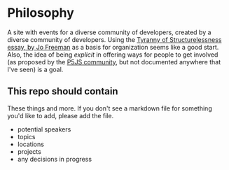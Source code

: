 # Philosophy
A site with events for a diverse community of developers, created by a diverse community of developers. Using the [Tyranny of Structurelessness essay, by Jo Freeman](https://www.jofreeman.com/joreen/tyranny.htm) as a basis for organization seems like a good start. Also, the idea of being *explicit* in offering ways for people to get involved (as proposed by the [P5JS community](http://p5js.org/community/), but not documented anywhere that I've seen) is a goal.

## This repo should contain
These things and more. If you don't see a markdown file for something you'd like to add, please add the file.
* potential speakers
* topics
* locations
* projects
* any decisions in progress
